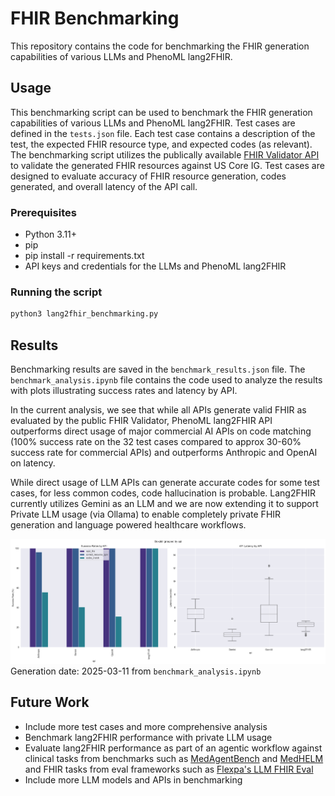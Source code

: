 # FHIR Benchmarking

This repository contains the code for benchmarking the FHIR generation capabilities of various LLMs and PhenoML lang2FHIR.

## Usage

This benchmarking script can be used to benchmark the FHIR generation capabilities of various LLMs and PhenoML lang2FHIR. Test cases are defined in the `tests.json` file. Each test case contains a description of the test, the expected FHIR resource type, and expected codes (as relevant). The benchmarking script utilizes the publically available [FHIR Validator API](https://validator.fhir.org/) to validate the generated FHIR resources against US Core IG. Test cases are designed to evaluate accuracy of FHIR resource generation, codes generated, and overall latency of the API call. 

### Prerequisites

- Python 3.11+
- pip
- pip install -r requirements.txt
- API keys and credentials for the LLMs and PhenoML lang2FHIR

### Running the script

```bash
python3 lang2fhir_benchmarking.py
```

## Results

Benchmarking results are saved in the `benchmark_results.json` file. The `benchmark_analysis.ipynb` file contains the code used to analyze the results with plots illustrating success rates and latency by API. 

In the current analysis, we see that while all APIs generate valid FHIR as evaluated by the public FHIR Validator, PhenoML lang2FHIR API outperforms direct usage of major commercial AI APIs on code matching (100% success rate on the 32 test cases compared to approx 30-60% success rate for commercial APIs) and outperforms Anthropic and OpenAI on latency. 

While direct usage of LLM APIs can generate accurate codes for some test cases, for less common codes, code hallucination is probable. Lang2FHIR currently utilizes Gemini as an LLM and we are now extending it to support Private LLM usage (via Ollama) to enable completely private FHIR generation and language powered healthcare workflows. 

![Benchmarking Results](output.png)
Generation date: 2025-03-11 from `benchmark_analysis.ipynb` 

## Future Work

- Include more test cases and more comprehensive analysis 
- Benchmark lang2FHIR performance with private LLM usage
- Evaluate lang2FHIR performance as part of an agentic workflow against clinical tasks from benchmarks such as [MedAgentBench](https://github.com/MedAgentBench/MedAgentBench) and [MedHELM](https://crfm.stanford.edu/helm/medhelm/latest/) and FHIR tasks from eval frameworks such as [Flexpa's LLM FHIR Eval](https://github.com/flexpa/llm-fhir-eval)
- Include more LLM models and APIs in benchmarking



